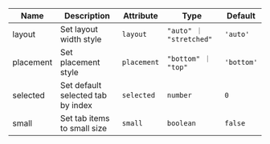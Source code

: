 | Name       | Description                   | Attribute        | Type                                      | Default             |
|------------|-------------------------------|------------------|-------------------------------------------|---------------------|
|layout| Set layout width style | `layout` | `"auto" ｜ "stretched"` | `'auto'` |
|placement| Set placement style | `placement` | `"bottom" ｜ "top"` | `'bottom'` |
|selected| Set default selected tab by index | `selected` | `number` | `0` |
|small| Set tab items to small size | `small` | `boolean` | `false` |
